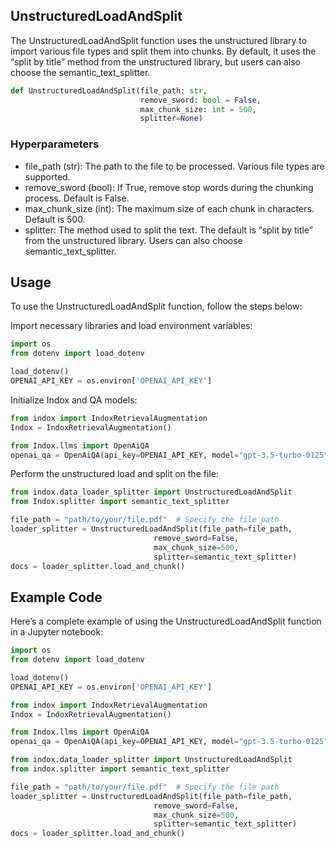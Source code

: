 ## UnstructuredLoadAndSplit

The UnstructuredLoadAndSplit function uses the unstructured library to
import various file types and split them into chunks. By default, it
uses the “split by title” method from the unstructured library, but
users can also choose the semantic_text_splitter.

```python
def UnstructuredLoadAndSplit(file_path: str,
                             remove_sword: bool = False,
                             max_chunk_size: int = 500,
                             splitter=None)
```

### Hyperparameters

- file_path (str): The path to the file to be processed. Various file
  types are supported.
- remove_sword (bool): If True, remove stop words during the chunking
  process. Default is False.
- max_chunk_size (int): The maximum size of each chunk in characters.
  Default is 500.
- splitter: The method used to split the text. The default is “split
  by title” from the unstructured library. Users can also choose
  semantic_text_splitter.

## Usage

To use the UnstructuredLoadAndSplit function, follow the steps below:

Import necessary libraries and load environment variables:

```python
import os
from dotenv import load_dotenv

load_dotenv()
OPENAI_API_KEY = os.environ['OPENAI_API_KEY']
```

Initialize Indox and QA models:

```python
from indox import IndoxRetrievalAugmentation
Indox = IndoxRetrievalAugmentation()

from Indox.llms import OpenAiQA
openai_qa = OpenAiQA(api_key=OPENAI_API_KEY, model="gpt-3.5-turbo-0125")
```

Perform the unstructured load and split on the file:

```python
from indox.data_loader_splitter import UnstructuredLoadAndSplit
from Indox.splitter import semantic_text_splitter

file_path = "path/to/your/file.pdf"  # Specify the file path
loader_splitter = UnstructuredLoadAndSplit(file_path=file_path,
                                remove_sword=False,
                                max_chunk_size=500,
                                splitter=semantic_text_splitter)
docs = loader_splitter.load_and_chunk()
```

## Example Code

Here’s a complete example of using the UnstructuredLoadAndSplit function
in a Jupyter notebook:

```python
import os
from dotenv import load_dotenv

load_dotenv()
OPENAI_API_KEY = os.environ['OPENAI_API_KEY']

from indox import IndoxRetrievalAugmentation
Indox = IndoxRetrievalAugmentation()

from Indox.llms import OpenAiQA
openai_qa = OpenAiQA(api_key=OPENAI_API_KEY, model="gpt-3.5-turbo-0125")

from indox.data_loader_splitter import UnstructuredLoadAndSplit
from indox.splitter import semantic_text_splitter

file_path = "path/to/your/file.pdf"  # Specify the file path
loader_splitter = UnstructuredLoadAndSplit(file_path=file_path,
                                remove_sword=False,
                                max_chunk_size=500,
                                splitter=semantic_text_splitter)
docs = loader_splitter.load_and_chunk()
```
